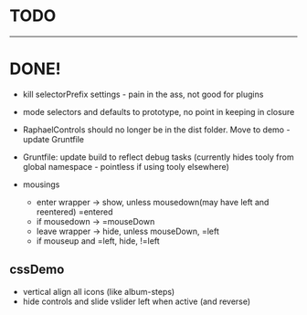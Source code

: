 # TODO


---------

# DONE!

+ kill selectorPrefix settings - pain in the ass, not good for plugins
+ mode selectors and defaults to prototype, no point in keeping in closure
+ RaphaelControls should no longer be in the dist folder. Move to demo - update Gruntfile
+ Gruntfile: update build to reflect debug tasks
  (currently hides tooly from global namespace - pointless if 
  using tooly elsewhere)


+ mousings

  - enter wrapper -> show, unless mousedown(may have left and reentered) =entered
  - if mousedown  -> =mouseDown
  - leave wrapper -> hide, unless mouseDown, =left
  - if mouseup and =left, hide, !=left  

## cssDemo

+ vertical align all icons (like album-steps)
+ hide controls and slide vslider left when active (and reverse)